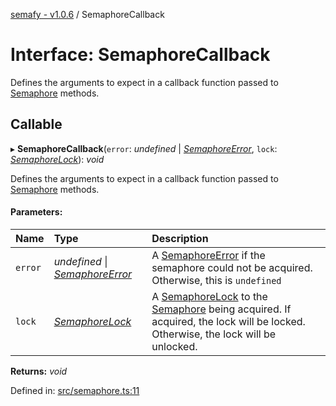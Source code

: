 [semafy - v1.0.6](../README.md) / SemaphoreCallback

# Interface: SemaphoreCallback

Defines the arguments to expect in a callback function passed to [Semaphore](../classes/semaphore.md) methods.

## Callable

▸ **SemaphoreCallback**(`error`: *undefined* \| [*SemaphoreError*](../classes/semaphoreerror.md), `lock`: [*SemaphoreLock*](../classes/semaphorelock.md)): *void*

Defines the arguments to expect in a callback function passed to [Semaphore](../classes/semaphore.md) methods.

#### Parameters:

| Name | Type | Description |
| :------ | :------ | :------ |
| `error` | *undefined* \| [*SemaphoreError*](../classes/semaphoreerror.md) | A [SemaphoreError](../classes/semaphoreerror.md) if the semaphore could not be acquired. Otherwise, this is `undefined` |
| `lock` | [*SemaphoreLock*](../classes/semaphorelock.md) | A [SemaphoreLock](../classes/semaphorelock.md) to the [Semaphore](../classes/semaphore.md) being acquired. If acquired, the lock will be locked. Otherwise, the lock will be unlocked. |

**Returns:** *void*

Defined in: [src/semaphore.ts:11](https://github.com/havelessbemore/semafy/blob/9e5af2a/src/semaphore.ts#L11)
